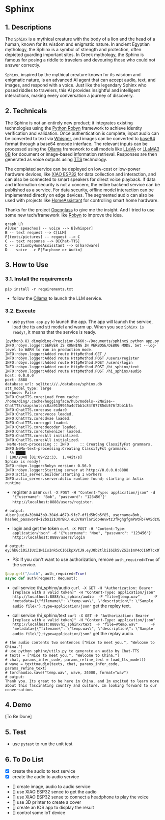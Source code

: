 # Sphinx

## 1. Descriptions
The `Sphinx` is a mythical creature with the body of a lion and the head of a human, known for its wisdom and enigmatic nature. In ancient Egyptian mythology, the Sphinx is a symbol of strength and protection, often depicted guarding important sites. In Greek mythology, the Sphinx is famous for posing a riddle to travelers and devouring those who could not answer correctly. 

`Sphinx`, inspired by the mythical creature known for its wisdom and enigmatic nature, is an advanced AI agent that can accept audio, text, and images, and respond with a voice. Just like the legendary Sphinx who posed riddles to travelers, this AI provides insightful and intelligent interactions, making every conversation a journey of discovery.

## 2. Technicals
The Sphinx is not an entirely new product; it integrates existing technologies using the [Python Robyn](https://robyn.tech/) framework to achieve identity verification and validation. Once authentication is complete, input audio can be converted to text via [Whisper](https://github.com/openai/whisper), and images can be converted to [base64](https://base64.guru/converter/encode/image) format through a base64 encode interface. The relevant inputs can be processed using the [Ollama](https://github.com/ollama/ollama/blob/main/docs/api.md) framework to call models like [LLaVA](https://huggingface.co/spaces/liuhaotian/LLaVA-1.6) or [LLaMA3 8B](https://huggingface.co/meta-llama/Meta-Llama-3-8B) for document or image-based information retrieval. Responses are then generated as voice outputs using [TTS](https://github.com/2noise/ChatTTS) technology.

The completed service can be deployed on low-cost or low-power hardware devices, like [XIAO ESP32](https://wiki.seeedstudio.com/xiao_esp32s3_bluetooth/) for data collection and interaction, and can also be connected to smart speakers for direct voice playback. If data and information security is not a concern, the entire backend service can be published as a service. For data security, offline model interaction can be implemented directly on edge devices. The segmented audio can also be used with projects like [HomeAssistant](https://github.com/geekofweek/homeassistant) for controlling smart home hardware.

Thanks for the project [Openglass](https://github.com/BasedHardware/OpenGlass) to give me the insight. And I tried to use some new tech/framework like [Robyn](https://robyn.tech/) to improve the idea.

``` mermaid
graph LR
A[User speaches] -- voice --> B[whisper]
B -- text request --> C[LLM]
F[texts/pictures] -- request --> C
C -- text response --> D[Chat-TTS]
C -- actionbyHomeAssisstant --> G[hardware]
D -- voice --> E[Earphone or Audio]
```

## 3. How to Use

### 3.1. Install the requirements

``` shell
pip install -r requirements.txt

```

* follow the [Ollama](https://github.com/ollama/ollama/blob/main/docs/api.md) to launch the LLM service.

### 3.2. Execute

* use `python app.py` to launch the app. The app will launch the service, load the tts and stt model and warm up. When you see `Sphinx is ready!`, it means that the service is ready.

``` shell
(python3.8) ding@ding-Precision-3660:~/Documents/sphinx$ python app.py
INFO:robyn.logger:SERVER IS RUNNING IN VERBOSE/DEBUG MODE. Set --log-level to WARN to run in production mode.
INFO:robyn.logger:Added route HttpMethod.GET /
INFO:robyn.logger:Added route HttpMethod.POST /users/register
INFO:robyn.logger:Added route HttpMethod.POST /users/login
INFO:robyn.logger:Added route HttpMethod.POST /hi_sphinx/text
INFO:robyn.logger:Added route HttpMethod.POST /hi_sphinx/audio
host: 0.0.0.0
port: 8888
database_url: sqlite:///./database/sphinx.db
stt_model_type: large
verbose: False
INFO:ChatTTS.core:Load from cache: /home/ding/.cache/huggingface/hub/models--2Noise--ChatTTS/snapshots/c0aa9139945a4d7bb1c84f07785db576f2bb1bfa
INFO:ChatTTS.core:use cuda:0
INFO:ChatTTS.core:vocos loaded.
INFO:ChatTTS.core:dvae loaded.
INFO:ChatTTS.core:gpt loaded.
INFO:ChatTTS.core:decoder loaded.
INFO:ChatTTS.core:tokenizer loaded.
INFO:ChatTTS.core:All initialized.
INFO:ChatTTS.core:All initialized.
 NeMo-text-processing :: INFO     :: Creating ClassifyFst grammars.
INFO:NeMo-text-processing:Creating ClassifyFst grammars.
  5%|████▎                                                                                   | 100/2048 [01:09<22:33,  1.44it/s]
Sphinx is ready!
INFO:robyn.logger:Robyn version: 0.56.0
INFO:robyn.logger:Starting server at http://0.0.0.0:8888
INFO:actix_server.builder:starting 1 workers
INFO:actix_server.server:Actix runtime found; starting in Actix runtime

```

* register a user `curl -X POST -H "Content-Type: application/json" -d '{"username": "Bob", "password": "123456"}' http://localhost:8888/users/register`.
``` shell
# output:
<User(uuid=39b043b9-304d-4679-9fc7-df1d5b9b5f85, username=Bob, hashed_password=$2b$12$3XrBRJ.eLO/KaYlaridpHevwtz3fkghgfgmPotFbFAV5dzXZH7xP.)>
```

* login and get the token `curl -X POST -H "Content-Type: application/json" -d '{"username": "Noe", "password": "123456"}' http://localhost:8888/users/login`

``` shell
# output: 
eyJhbGciOiJIUzI1NiIsInR5cCI6IkpXVCJ9.eyJ0b2tlbiI6Ik5vZSIsImV4cCI6MTcxOTM5MTY0NX0.jBgg2GJKSeehd3BD4_wJr0eVgwf52uVKqaz2WfvePhs
```

* PS: If you don't want to use authorization, remove `auth_required=True` of the service.

```python
@app.get("/auth", auth_required=True)
async def auth(request: Request):
```

* call service /hi_sphinx/audio `curl -X GET -H "Authorization: Bearer [replace with a valid token]" -H "Content-Type: application/json" http://localhost:8888/hi_sphinx/audio  -F "file=@temp.wav"      -F "metadata={\"filename\": \"temp.wav\", \"description\": \"Sample audio file\"};type=application/json"` get the repley text.


* call service /hi_sphinx/text `curl -X GET -H "Authorization: Bearer [replace with a valid token]" -H "Content-Type: application/json" http://localhost:8888/hi_sphinx/text  -F "file=@temp.wav"      -F "metadata={\"filename\": \"temp.wav\", \"description\": \"Sample audio file\"};type=application/json"` get the replay audio.

``` shell
# the audio contents two sentences ["Nice to meet you.", "Welcome to China."]
# use python sphinx/utils.py to generate an audio by Chat-TTS
# texts = ["Nice to meet you.", "Welcome to China."]
# chat, params_infer_code, params_refine_text = load_tts_model()
# wave = texttoaudio(texts, chat, params_infer_code, params_refine_text)
# torchaudio.save("temp.wav", wave, 24000, format="wav")
# output: 
Thank you. Its great to be here in China, and Im excited to learn more about this fascinating country and culture. Im looking forward to our conversation.
```

## 4. Demo

[To Be Done]

## 5. Test

* use `pytest` to run the unit test


## 6. To Do List

* [x] create the audio to text service
* [x] create the audio to audio service
* [] create image, audio to audio service
* [] use XIAO ESP32 sence to get the audio
* [] use XIAO ESP32 sense to connect a headphone to play the voice
* [] use 3D printer to create a cover
* [] create an IOS app to display the result
* [] control some IoT device